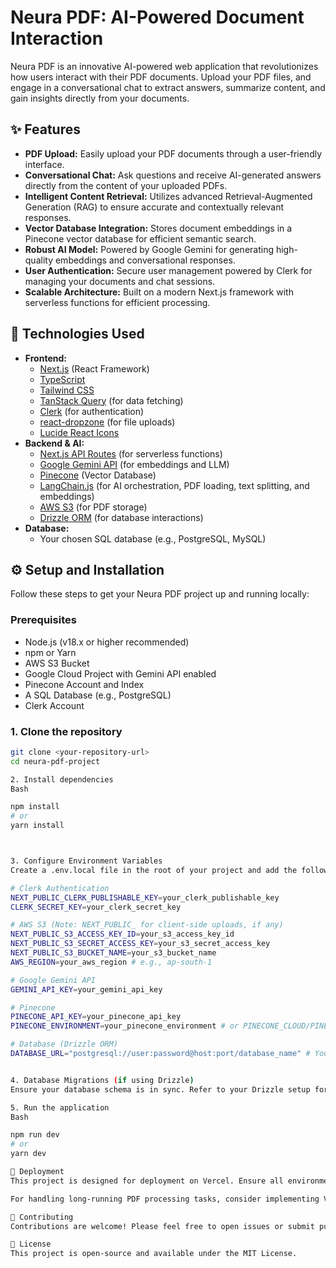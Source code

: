 # Neura PDF: AI-Powered Document Interaction

Neura PDF is an innovative AI-powered web application that revolutionizes how users interact with their PDF documents. Upload your PDF files, and engage in a conversational chat to extract answers, summarize content, and gain insights directly from your documents.

## ✨ Features

* **PDF Upload:** Easily upload your PDF documents through a user-friendly interface.
* **Conversational Chat:** Ask questions and receive AI-generated answers directly from the content of your uploaded PDFs.
* **Intelligent Content Retrieval:** Utilizes advanced Retrieval-Augmented Generation (RAG) to ensure accurate and contextually relevant responses.
* **Vector Database Integration:** Stores document embeddings in a Pinecone vector database for efficient semantic search.
* **Robust AI Model:** Powered by Google Gemini for generating high-quality embeddings and conversational responses.
* **User Authentication:** Secure user management powered by Clerk for managing your documents and chat sessions.
* **Scalable Architecture:** Built on a modern Next.js framework with serverless functions for efficient processing.

## 🚀 Technologies Used

* **Frontend:**
    * [Next.js](https://nextjs.org/) (React Framework)
    * [TypeScript](https://www.typescriptlang.org/)
    * [Tailwind CSS](https://tailwindcss.com/)
    * [TanStack Query](https://tanstack.com/query/latest) (for data fetching)
    * [Clerk](https://clerk.com/) (for authentication)
    * [react-dropzone](https://react-dropzone.js.org/) (for file uploads)
    * [Lucide React Icons](https://lucide.dev/)
* **Backend & AI:**
    * [Next.js API Routes](https://nextjs.org/docs/app/building-your-application/routing/api-routes) (for serverless functions)
    * [Google Gemini API](https://ai.google.dev/docs/) (for embeddings and LLM)
    * [Pinecone](https://www.pinecone.io/) (Vector Database)
    * [LangChain.js](https://js.langchain.com/docs/) (for AI orchestration, PDF loading, text splitting, and embeddings)
    * [AWS S3](https://aws.amazon.com/s3/) (for PDF storage)
    * [Drizzle ORM](https://orm.drizzle.team/docs/) (for database interactions)
* **Database:**
    * Your chosen SQL database (e.g., PostgreSQL, MySQL)

## ⚙️ Setup and Installation

Follow these steps to get your Neura PDF project up and running locally:

### Prerequisites

* Node.js (v18.x or higher recommended)
* npm or Yarn
* AWS S3 Bucket
* Google Cloud Project with Gemini API enabled
* Pinecone Account and Index
* A SQL Database (e.g., PostgreSQL)
* Clerk Account

### 1. Clone the repository

```bash
git clone <your-repository-url>
cd neura-pdf-project

2. Install dependencies
Bash

npm install
# or
yarn install



3. Configure Environment Variables
Create a .env.local file in the root of your project and add the following environment variables. Ensure sensitive keys are NOT prefixed with NEXT_PUBLIC_ if used server-side.

# Clerk Authentication
NEXT_PUBLIC_CLERK_PUBLISHABLE_KEY=your_clerk_publishable_key
CLERK_SECRET_KEY=your_clerk_secret_key

# AWS S3 (Note: NEXT_PUBLIC_ for client-side uploads, if any)
NEXT_PUBLIC_S3_ACCESS_KEY_ID=your_s3_access_key_id
NEXT_PUBLIC_S3_SECRET_ACCESS_KEY=your_s3_secret_access_key
NEXT_PUBLIC_S3_BUCKET_NAME=your_s3_bucket_name
AWS_REGION=your_aws_region # e.g., ap-south-1

# Google Gemini API
GEMINI_API_KEY=your_gemini_api_key

# Pinecone
PINECONE_API_KEY=your_pinecone_api_key
PINECONE_ENVIRONMENT=your_pinecone_environment # or PINECONE_CLOUD/PINECONE_REGION

# Database (Drizzle ORM)
DATABASE_URL="postgresql://user:password@host:port/database_name" # Your database connection string


4. Database Migrations (if using Drizzle)
Ensure your database schema is in sync. Refer to your Drizzle setup for migration commands (e.g., drizzle-kit push:pg).

5. Run the application
Bash

npm run dev
# or
yarn dev

🚀 Deployment
This project is designed for deployment on Vercel. Ensure all environment variables are correctly configured in your Vercel project settings, paying close attention to the distinction between NEXT_PUBLIC_ and server-only variables.

For handling long-running PDF processing tasks, consider implementing Vercel Background Functions or a Vercel Queue to avoid API timeouts.

🤝 Contributing
Contributions are welcome! Please feel free to open issues or submit pull requests.

📄 License
This project is open-source and available under the MIT License.